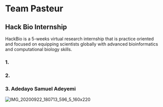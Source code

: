 # Team Pasteur

## Hack Bio Internship

HackBio is a 5-weeks virtual research internship that is practice oriented and focused on equipping scientists globally with advanced bioinformatics and computational biology skills.
### 1. 



### 2.


### 3. Adedayo Samuel Adeyemi
![IMG_20200922_180713_596_5_160x220](https://user-images.githubusercontent.com/88286477/127997567-4e735b01-94f4-435f-94c0-e69f58fbdc73.jpg)
